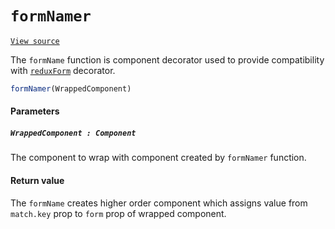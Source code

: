 # `formNamer`
[`View source`](../../../../src/page/form/formNamer.js)

The `formName` function is component decorator used to provide compatibility with
[`reduxForm`](https://redux-form.com/7.2.0/docs/api/reduxform.md/) decorator.

```js
formNamer(WrappedComponent)
```

#### Parameters

##### `WrappedComponent : Component`

The component to wrap with component created by `formNamer` function.

#### Return value

The `formName` creates higher order component which assigns value from `match.key` prop to `form` prop of
wrapped component.
